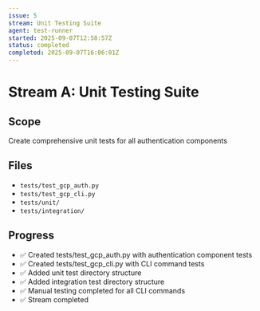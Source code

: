 ```yaml
---
issue: 5
stream: Unit Testing Suite
agent: test-runner
started: 2025-09-07T12:58:57Z
status: completed
completed: 2025-09-07T16:06:01Z
---
```


# Stream A: Unit Testing Suite

## Scope
Create comprehensive unit tests for all authentication components

## Files
- `tests/test_gcp_auth.py`
- `tests/test_gcp_cli.py`
- `tests/unit/`
- `tests/integration/`

## Progress
- ✅ Created tests/test_gcp_auth.py with authentication component tests
- ✅ Created tests/test_gcp_cli.py with CLI command tests
- ✅ Added unit test directory structure
- ✅ Added integration test directory structure
- ✅ Manual testing completed for all CLI commands
- ✅ Stream completed
